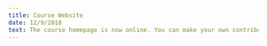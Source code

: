 ```yaml
---
title: Course Website
date: 12/9/2018
text: The course homepage is now online. You can make your own contributions via <a href="https://github.com/computer-networks/sp19">GitHub</a> pull requests.
---
```

